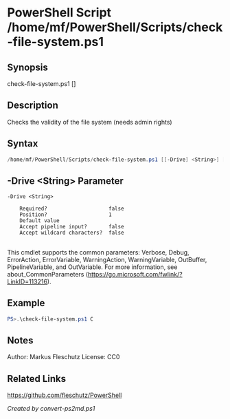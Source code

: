 # PowerShell Script /home/mf/PowerShell/Scripts/check-file-system.ps1

## Synopsis
check-file-system.ps1 [<drive>]

## Description
Checks the validity of the file system (needs admin rights)

## Syntax
```powershell
/home/mf/PowerShell/Scripts/check-file-system.ps1 [[-Drive] <String>] [<CommonParameters>]
```

## -Drive &lt;String&gt; Parameter

```
-Drive <String>
    
    Required?                    false
    Position?                    1
    Default value                
    Accept pipeline input?       false
    Accept wildcard characters?  false
```
## <CommonParameters>
This cmdlet supports the common parameters: Verbose, Debug, ErrorAction, ErrorVariable, WarningAction, WarningVariable, OutBuffer, PipelineVariable, and OutVariable. For more information, see about_CommonParameters (https://go.microsoft.com/fwlink/?LinkID=113216).

## Example
```powershell
PS>.\check-file-system.ps1 C
```


## Notes
Author:  Markus Fleschutz
License: CC0

## Related Links
https://github.com/fleschutz/PowerShell

*Created by convert-ps2md.ps1*
